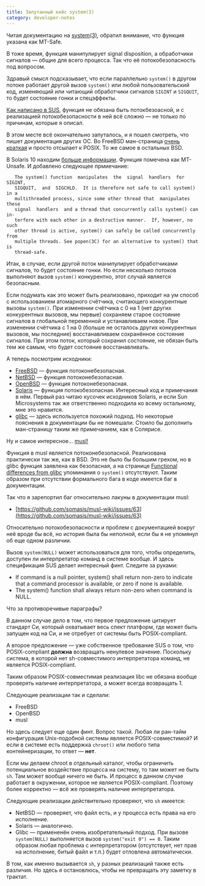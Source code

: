 ```yaml
---
title: Запутанный кейс system(3)
category: developer-notes
---
```


Читая документацию на [system(3)](https://man7.org/linux/man-pages/man3/system.3.html), обратил внимание, что функция указана как MT-Safe.

В тоже время, функция манипулирует signal disposition, а обработчики сигналов — общие для всего процесса. Так что её потокобезопасность под вопросом.

Здравый смысл подсказывает, что если параллельно `system()` в другом потоке работает другой вызов `system()` или любой пользовательский код, изменяющий или читающий обработчики сигналов `SIGINT` и `SIGQUIT`, то будет состояние гонки и спецэффекты.

[Как написано в SUS](https://pubs.opengroup.org/onlinepubs/9699919799/functions/system.html), функция не обязана быть потокбезоасной, и с реализацией потокобезопасности в ней всё сложно — не только по причинам, которые я описал.

В этом месте всё окончательно запуталось, и я пошел смотреть, что пишет документация других ОС. Во FreeBSD ман-страница [очень краткая](https://www.freebsd.org/cgi/man.cgi?query=system&apropos=0&sektion=0&manpath=FreeBSD+13.0-RELEASE+and+Ports&arch=default&format=html) и просто отсылает к POSIX. То же самое в остальных BSD.

В Solaris 10 находим [больше информации](https://www.freebsd.org/cgi/man.cgi?query=system&apropos=0&sektion=0&manpath=SunOS+5.10&arch=default&format=html). Функция помечена как MT-Unsafe. И добавлено следующее прмиечание:

       The system() function  manipulates  the	signal	handlers  for  SIGINT,
       SIGQUIT,	 and  SIGCHLD.	It is therefore	not safe to call system() in a
       multithreaded process, since some other thread that  manipulates	 these
       signal  handlers	 and a thread that concurrently	calls system() can in-
       terfere with each other in a destructive	manner.	 If, however, no  such
       other thread is active, system()	can safely be called concurrently from
       multiple	threads. See popen(3C) for an alternative to system() that  is
       thread-safe.

Итак, в случае, если другой поток манипулирует обработчиками сигналов, то будет состояние гонки. Но если несколько потоков выполняют вызов `system()` конкурентно, этот случай является безопасным.

Если подумать как это может быть реализовано, приходит на ум способ с использованием атомарного счётчика, считающего конкурентные вызовы `system()`. При изменении счётчика с 0 на 1 (нет других конкурентных вызовов, мы первые) сохраняем старое состояние сигналов в глобальной переменной и устанавливаем новое. При изменении счётчика с 1 на 0 (больше не осталось других конкурентных вызовов, мы последние) восстанавливаем сохранённое состояние сигналов. При этом поток, который сохранил состояние, не обязан быть тем же самым, что будет состояние восстанавливать.

А теперь посмотрим исходники:

* [FreeBSD](https://github.com/freebsd/freebsd-src/blob/main/lib/libc/stdlib/system.c) — функция потоконебезопасная.
* [NetBSD](https://github.com/NetBSD/src/blob/trunk/lib/libc/stdlib/system.c) — функция потоконебезопасная.
* [OpenBSD](https://github.com/openbsd/src/blob/master/lib/libc/stdlib/system.c) — функция потоконебезопасная.
* [Solaris](https://github.com/illumos/illumos-gate/blob/9ecd05bdc59e4a1091c51ce68cce2028d5ba6fd1/usr/src/lib/libc/port/stdio/system.c) — функция потокобезопасная. Интересный код и примечания в нём. Первый раз читаю кусочек исходников Solaris, и если Sun Microsystems так же ответственно подходила ко всему остальному, мне это нравится.
* [glibc](https://sourceware.org/git/?p=glibc.git;a=blob;f=sysdeps/posix/system.c;hb=ed3ce71f5c64c5f07cbde0ef03554ea8950d8f2c) — здесь используется похожий подход. Но некоторые пояснения в документации бы не помешали. Стоило бы дополнить ман-страницу таким же примечанием, как в Солярисе.

Ну и самое интересное... [musl!](https://git.musl-libc.org/cgit/musl/tree/src/process/system.c)

Функция в musl является потоконебезопасной. Реализована практически так же, как в BSD. Это не было бы большим грехом, но в glibc функция заявлена как безопасная, а на странице [Functional differences from glibc](https://wiki.musl-libc.org/functional-differences-from-glibc.html) упоминания о `system()` отсутствуют. Таким образом при отсутствии формального бага в коде имеется баг в документации.

Так что я зарепортил баг относительно лакуны в документации musl:

* [https://github.com/somasis/musl-wiki/issues/63](https://github.com/somasis/musl-wiki/issues/63)

Относительно потокобезопасности и проблем с документацией вокруг неё вроде бы всё, но история была бы неполной, если бы я не упомянул об еще одном различии.

Вызов `system(NULL)` может использоваться для того, чтобы определить, доступен ли интерпретатор команд в системе вообще. И здесь спецификация SUS делает интересный финт. Следите за руками:

* If command is a null pointer, system() shall return non-zero to indicate that a command processor is available, or zero if none is available.
* The system() function shall always return non-zero when command is NULL.

Что за противоречивые параграфы?

В данном случае дело в том, что первое предложение цитирует стандарт Си, который охватывает весь спект платформ, где может быть запущен код на Си, и не отребует от системы быть POSIX-compliant.

А второе предложение — уже собственное требование SUS о том, что POSIX-compliant **должна** возвращать ненулевое значение. Поскольку система, в которой нет sh-совместимого интерпретатора команд, не является POSIX-compliant.

Таким образом POSIX-совместимая реализация libc не обязана вообще проверять наличие интерпретатора, а может всегда возвращать 1.

Следующие реализации так и сделали:

* FreeBSD
* OpenBSD
* musl

Но здесь следует еще один финт. Вопрос такой. Любая ли ран-тайм конфигурация Unix-подобной системы является POSIX-совместимой? И если в системе есть поддержка `chroot()` или любого типа контейнеризации, то ответ — **нет**.

Если мы делаем chroot в отдельный каталог, чтобы ограничить потенциальное воздействие процесса на систему, то там может не быть `sh`. Там может вообще ничего не быть. И процесс в данном случае работает в окружении, которое не является POSIX-compliant. Поэтому более корректно — всё же проверять наличие интерпретатора.

Следующие реализации действительно проверяют, что `sh` имеется:

* NetBSD — проверяет, что файл есть, и у процесса есть права на его исполнение.
* Solaris — аналогично.
* Glibc — примененён очень изобретательный подход. При вызове `system(NULL)` выполняется вызов `system("exit 0") == 0`. Таким образом любая проблема с интерпретатором (отсутствует, нет прав на исполнение, битый файл и т.п.) будет отловлена автоматически.

В том, как именно вызывается `sh`, у разных реализаций также есть различия. Но здесь я остановлюсь, чтобы не превращать эту заметку в трактат.
